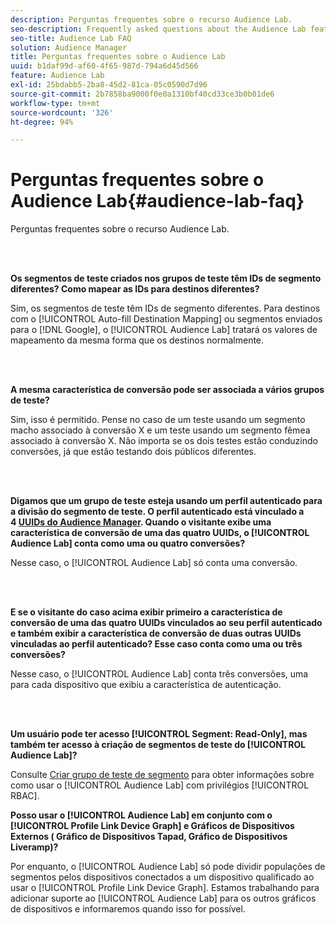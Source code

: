 ```yaml
---
description: Perguntas frequentes sobre o recurso Audience Lab.
seo-description: Frequently asked questions about the Audience Lab feature.
seo-title: Audience Lab FAQ
solution: Audience Manager
title: Perguntas frequentes sobre o Audience Lab
uuid: b1daf99d-af60-4f65-987d-794a6d45d566
feature: Audience Lab
exl-id: 25bdabb5-2ba8-45d2-81ca-05c0590d7d96
source-git-commit: 2b7858ba9000f0e0a1310bf40cd33ce3b0b01de6
workflow-type: tm+mt
source-wordcount: '326'
ht-degree: 94%

---
```


# Perguntas frequentes sobre o Audience Lab{#audience-lab-faq}

Perguntas frequentes sobre o recurso Audience Lab.

<br> 

**Os segmentos de teste criados nos grupos de teste têm IDs de segmento diferentes? Como mapear as IDs para destinos diferentes?**

Sim, os segmentos de teste têm IDs de segmento diferentes. Para destinos com o [!UICONTROL Auto-fill Destination Mapping] ou segmentos enviados para o [!DNL Google], o [!UICONTROL Audience Lab] tratará os valores de mapeamento da mesma forma que os destinos normalmente.

<br> 

**A mesma característica de conversão pode ser associada a vários grupos de teste?**

Sim, isso é permitido. Pense no caso de um teste usando um segmento macho associado à conversão X e um teste usando um segmento fêmea associado à conversão X. Não importa se os dois testes estão conduzindo conversões, já que estão testando dois públicos diferentes.

<br> 

**Digamos que um grupo de teste esteja usando um perfil autenticado para a divisão do segmento de teste. O perfil autenticado está vinculado a 4 [UUIDs do Audience Manager](../reference/ids-in-aam.md). Quando o visitante exibe uma característica de conversão de uma das quatro UUIDs, o [!UICONTROL Audience Lab] conta como uma ou quatro conversões?**

Nesse caso, o [!UICONTROL Audience Lab] só conta uma conversão.

<br> 

**E se o visitante do caso acima exibir primeiro a característica de conversão de uma das quatro UUIDs vinculados ao seu perfil autenticado e também exibir a característica de conversão de duas outras UUIDs vinculadas ao perfil autenticado? Esse caso conta como uma ou três conversões?**

Nesse caso, o [!UICONTROL Audience Lab] conta três conversões, uma para cada dispositivo que exibiu a característica de autenticação.

<br> 

**Um usuário pode ter acesso [!UICONTROL Segment: Read-Only], mas também ter acesso à criação de segmentos de teste do [!UICONTROL Audience Lab]?**

Consulte [Criar grupo de teste de segmento](../features/audience-lab/audience-lab-manage-test-groups.md#create-test-groups) para obter informações sobre como usar o [!UICONTROL Audience Lab] com privilégios [!UICONTROL RBAC].

**Posso usar o [!UICONTROL Audience Lab] em conjunto com o [!UICONTROL Profile Link Device Graph] e Gráficos de Dispositivos Externos ( Gráfico de Dispositivos Tapad, Gráfico de Dispositivos Liveramp)?**

Por enquanto, o [!UICONTROL Audience Lab] só pode dividir populações de segmentos pelos dispositivos conectados a um dispositivo qualificado ao usar o [!UICONTROL Profile Link Device Graph]. Estamos trabalhando para adicionar suporte ao [!UICONTROL Audience Lab] para os outros gráficos de dispositivos e informaremos quando isso for possível.
